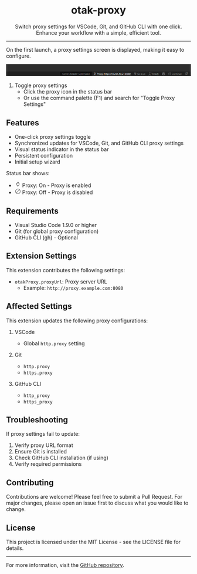 <p align="center">
  <h1 align="center">otak-proxy</h1>
  <p align="center">Switch proxy settings for VSCode, Git, and GitHub CLI with one click. Enhance your workflow with a simple, efficient tool.</p>
</p>

---

On the first launch, a proxy settings screen is displayed, making it easy to configure.

![](images/otak-proxy.png)

1. Toggle proxy settings
   - Click the proxy icon in the status bar
   - Or use the command palette (F1) and search for "Toggle Proxy Settings"

## Features

- One-click proxy settings toggle
- Synchronized updates for VSCode, Git, and GitHub CLI proxy settings
- Visual status indicator in the status bar
- Persistent configuration
- Initial setup wizard

Status bar shows:
- ![Proxy On](images/plug.png) Proxy: On - Proxy is enabled
- ![Proxy Off](images/circle-slash.png) Proxy: Off - Proxy is disabled

## Requirements

- Visual Studio Code 1.9.0 or higher
- Git (for global proxy configuration)
- GitHub CLI (gh) - Optional

## Extension Settings

This extension contributes the following settings:

* `otakProxy.proxyUrl`: Proxy server URL
  - Example: `http://proxy.example.com:8080`

## Affected Settings

This extension updates the following proxy configurations:

1. VSCode
   - Global `http.proxy` setting

2. Git
   - `http.proxy`
   - `https.proxy`

3. GitHub CLI
   - `http_proxy`
   - `https_proxy`

## Troubleshooting

If proxy settings fail to update:

1. Verify proxy URL format
2. Ensure Git is installed
3. Check GitHub CLI installation (if using)
4. Verify required permissions

## Contributing

Contributions are welcome! Please feel free to submit a Pull Request. For major changes, please open an issue first to discuss what you would like to change.

## License

This project is licensed under the MIT License - see the LICENSE file for details.

---

For more information, visit the [GitHub repository](https://github.com/tsuyoshi-otake-system-exe-jp/otak-proxy).